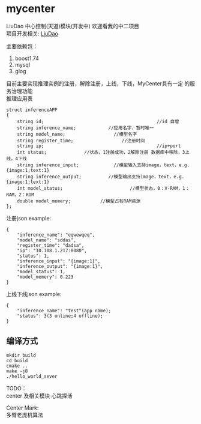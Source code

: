 # mycenter
LiuDao 中心控制(天道)模块(开发中)
欢迎看我的中二项目  
项目开发相关: [LiuDao](http://www.styxhelix.life/categories/liudao/)

主要依赖包：   
1. boost1.74  
2. mysql  
3. glog  

目前主要实现推理实例的注册，解除注册，上线，下线，MyCenter具有一定 的服务治理功能   
推理应用表
```
struct inferenceAPP
{
    string id;                                          //id 自增
    string inference_name;            //应用名字，暂时唯一
    string model_name;                  //模型名字
    string register_time;                  //注册时间
    string ip;                                          //ip+port
    int status;              //状态，1注册成功，2解除注册 数据库中移除，3上线，4下线
    string inference_input;             //模型输入支持image，text，e.g. {image:1;text:1}
    string inference_output;          //模型输出支持image，text，e.g. {image:1;text:1}
    int model_status;                         //模型状态，0：V-RAM，1：RAM，2：ROM
    double model_memery;           //模型占有RAM资源 
};
```
注册json example:
```
{
    "inference_name": "eqwewqeq",
    "model_name": "sddas",
    "register_time": "dadsa",
    "ip": "10.108.1.217:8080",
    "status": 1,
    "inference_input": "{image:1}",
    "inference_output": "{image:1}",
    "model_status": 1,
    "model_memery": 0.223
}
```
上线下线json example:  
```
{
    "inference_name": "test"(app name);
    "status": 3(3 online;4 offline);
}
```
## 编译方式
```
mkdir build
cd build
cmake ..
make -j8
./hello_world_sever
```

TODO：  
center 及相关模块
心跳探活  

Center Mark:  
多臂老虎机算法
